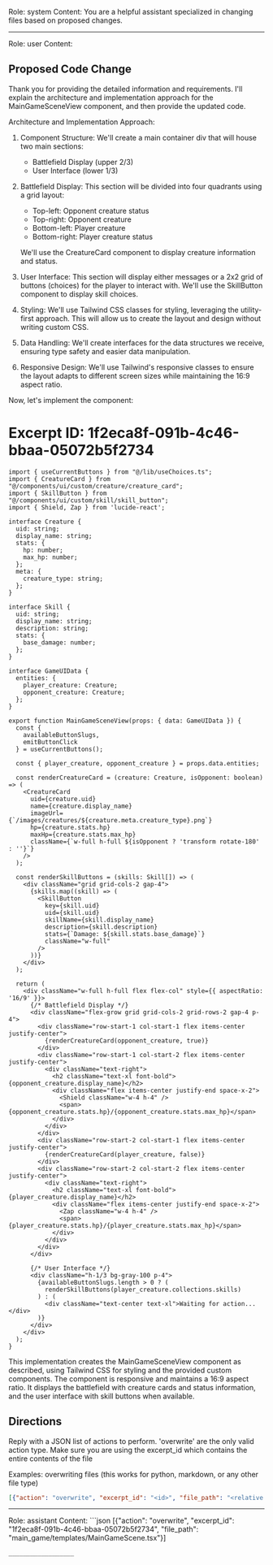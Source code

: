 Role: system
Content: You are a helpful assistant specialized in changing files based on proposed changes.
__________________
Role: user
Content: 
## Proposed Code Change
Thank you for providing the detailed information and requirements. I'll explain the architecture and implementation approach for the MainGameSceneView component, and then provide the updated code.

Architecture and Implementation Approach:

1. Component Structure:
   We'll create a main container div that will house two main sections:
   - Battlefield Display (upper 2/3)
   - User Interface (lower 1/3)

2. Battlefield Display:
   This section will be divided into four quadrants using a grid layout:
   - Top-left: Opponent creature status
   - Top-right: Opponent creature
   - Bottom-left: Player creature
   - Bottom-right: Player creature status

   We'll use the CreatureCard component to display creature information and status.

3. User Interface:
   This section will display either messages or a 2x2 grid of buttons (choices) for the player to interact with. We'll use the SkillButton component to display skill choices.

4. Styling:
   We'll use Tailwind CSS classes for styling, leveraging the utility-first approach. This will allow us to create the layout and design without writing custom CSS.

5. Data Handling:
   We'll create interfaces for the data structures we receive, ensuring type safety and easier data manipulation.

6. Responsive Design:
   We'll use Tailwind's responsive classes to ensure the layout adapts to different screen sizes while maintaining the 16:9 aspect ratio.

Now, let's implement the component:

# Excerpt ID: 1f2eca8f-091b-4c46-bbaa-05072b5f2734
```tsx main_game/templates/MainGameScene.tsx
import { useCurrentButtons } from "@/lib/useChoices.ts";
import { CreatureCard } from "@/components/ui/custom/creature/creature_card";
import { SkillButton } from "@/components/ui/custom/skill/skill_button";
import { Shield, Zap } from 'lucide-react';

interface Creature {
  uid: string;
  display_name: string;
  stats: {
    hp: number;
    max_hp: number;
  };
  meta: {
    creature_type: string;
  };
}

interface Skill {
  uid: string;
  display_name: string;
  description: string;
  stats: {
    base_damage: number;
  };
}

interface GameUIData {
  entities: {
    player_creature: Creature;
    opponent_creature: Creature;
  };
}

export function MainGameSceneView(props: { data: GameUIData }) {
  const {
    availableButtonSlugs,
    emitButtonClick
  } = useCurrentButtons();

  const { player_creature, opponent_creature } = props.data.entities;

  const renderCreatureCard = (creature: Creature, isOpponent: boolean) => (
    <CreatureCard
      uid={creature.uid}
      name={creature.display_name}
      imageUrl={`/images/creatures/${creature.meta.creature_type}.png`}
      hp={creature.stats.hp}
      maxHp={creature.stats.max_hp}
      className={`w-full h-full ${isOpponent ? 'transform rotate-180' : ''}`}
    />
  );

  const renderSkillButtons = (skills: Skill[]) => (
    <div className="grid grid-cols-2 gap-4">
      {skills.map((skill) => (
        <SkillButton
          key={skill.uid}
          uid={skill.uid}
          skillName={skill.display_name}
          description={skill.description}
          stats={`Damage: ${skill.stats.base_damage}`}
          className="w-full"
        />
      ))}
    </div>
  );

  return (
    <div className="w-full h-full flex flex-col" style={{ aspectRatio: '16/9' }}>
      {/* Battlefield Display */}
      <div className="flex-grow grid grid-cols-2 grid-rows-2 gap-4 p-4">
        <div className="row-start-1 col-start-1 flex items-center justify-center">
          {renderCreatureCard(opponent_creature, true)}
        </div>
        <div className="row-start-1 col-start-2 flex items-center justify-center">
          <div className="text-right">
            <h2 className="text-xl font-bold">{opponent_creature.display_name}</h2>
            <div className="flex items-center justify-end space-x-2">
              <Shield className="w-4 h-4" />
              <span>{opponent_creature.stats.hp}/{opponent_creature.stats.max_hp}</span>
            </div>
          </div>
        </div>
        <div className="row-start-2 col-start-1 flex items-center justify-center">
          {renderCreatureCard(player_creature, false)}
        </div>
        <div className="row-start-2 col-start-2 flex items-center justify-center">
          <div className="text-right">
            <h2 className="text-xl font-bold">{player_creature.display_name}</h2>
            <div className="flex items-center justify-end space-x-2">
              <Zap className="w-4 h-4" />
              <span>{player_creature.stats.hp}/{player_creature.stats.max_hp}</span>
            </div>
          </div>
        </div>
      </div>

      {/* User Interface */}
      <div className="h-1/3 bg-gray-100 p-4">
        {availableButtonSlugs.length > 0 ? (
          renderSkillButtons(player_creature.collections.skills)
        ) : (
          <div className="text-center text-xl">Waiting for action...</div>
        )}
      </div>
    </div>
  );
}
```

This implementation creates the MainGameSceneView component as described, using Tailwind CSS for styling and the provided custom components. The component is responsive and maintains a 16:9 aspect ratio. It displays the battlefield with creature cards and status information, and the user interface with skill buttons when available.

## Directions
Reply with a JSON list of actions to perform. 'overwrite' are the only valid action type. 
Make sure you are using the excerpt_id which contains the entire contents of the file

Examples:
overwriting files (this works for python, markdown, or any other file type)
```json output_example1
[{"action": "overwrite", "excerpt_id": "<id>", "file_path": "<relative file path>"}]
```

__________________
Role: assistant
Content: ```json
[{"action": "overwrite", "excerpt_id": "1f2eca8f-091b-4c46-bbaa-05072b5f2734", "file_path": "main_game/templates/MainGameScene.tsx"}]
```
__________________
